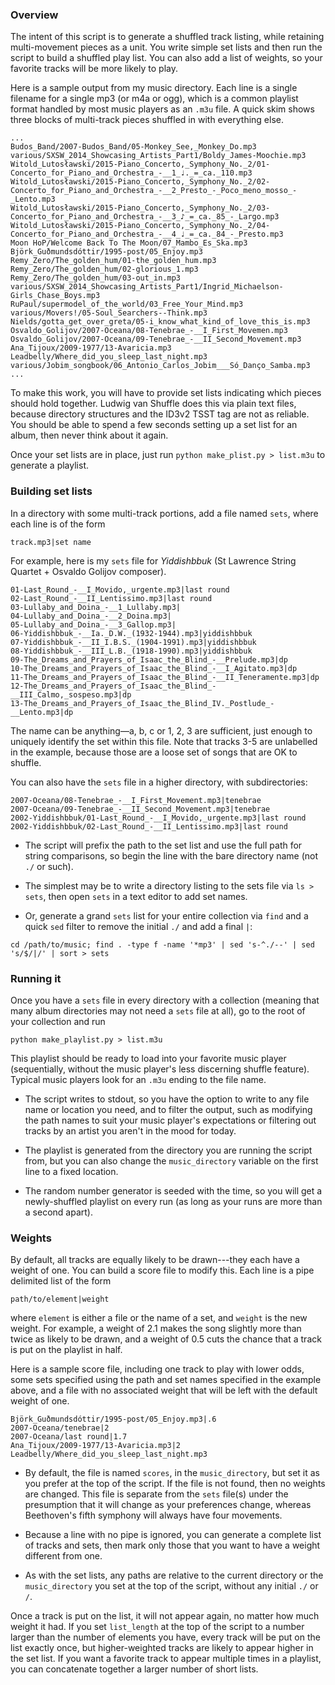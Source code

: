 ### Overview

The intent of this script is to generate a shuffled track listing, while retaining
multi-movement pieces as a unit. You write simple set lists
and then run the script to build a shuffled play list. You can also add a list of weights,
so your favorite tracks will be more likely to play.

Here is a sample output from my music directory. Each line is a single filename for a
single mp3 (or m4a or ogg), which is a common playlist format handled by most music
players as an `.m3u` file. A quick skim shows three blocks of multi-track pieces shuffled in with
everything else. 

```
...
Budos_Band/2007-Budos_Band/05-Monkey_See,_Monkey_Do.mp3
various/SXSW_2014_Showcasing_Artists_Part1/Boldy_James-Moochie.mp3
Witold_Lutosławski/2015-Piano_Concerto,_Symphony_No._2/01-Concerto_for_Piano_and_Orchestra_-__1_♩._=_ca._110.mp3
Witold_Lutosławski/2015-Piano_Concerto,_Symphony_No._2/02-Concerto_for_Piano_and_Orchestra_-__2_Presto_-_Poco_meno_mosso_-_Lento.mp3
Witold_Lutosławski/2015-Piano_Concerto,_Symphony_No._2/03-Concerto_for_Piano_and_Orchestra_-__3_♪_=_ca._85_-_Largo.mp3
Witold_Lutosławski/2015-Piano_Concerto,_Symphony_No._2/04-Concerto_for_Piano_and_Orchestra_-__4_♩_=_ca._84_-_Presto.mp3
Moon HoP/Welcome Back To The Moon/07_Mambo_Es_Ska.mp3
Björk_Guðmundsdóttir/1995-post/05_Enjoy.mp3
Remy_Zero/The_golden_hum/01-the_golden_hum.mp3
Remy_Zero/The_golden_hum/02-glorious_1.mp3
Remy_Zero/The_golden_hum/03-out_in.mp3
various/SXSW_2014_Showcasing_Artists_Part1/Ingrid_Michaelson-Girls_Chase_Boys.mp3
RuPaul/supermodel_of_the_world/03_Free_Your_Mind.mp3
various/Movers!/05-Soul_Searchers--Think.mp3
Nields/gotta_get_over_greta/05-i_know_what_kind_of_love_this_is.mp3
Osvaldo_Golijov/2007-Oceana/08-Tenebrae_-__I_First_Movemen.mp3
Osvaldo_Golijov/2007-Oceana/09-Tenebrae_-__II_Second_Movement.mp3
Ana_Tijoux/2009-1977/13-Avaricia.mp3
Leadbelly/Where_did_you_sleep_last_night.mp3
various/Jobim_songbook/06_Antonio_Carlos_Jobim___Só_Danço_Samba.mp3
...
```

To make this work, you will have to provide set lists indicating which pieces should hold
together. Ludwig van Shuffle does this via plain text files, because directory structures
and the ID3v2 TSST tag are not as reliable. You should be able to spend a few seconds setting up
a set list for an album, then never think about it again.

Once your set lists are in place, just run `python make_plist.py > list.m3u` to generate a playlist.


### Building set lists

In a directory with some multi-track portions, add a file named `sets`, where each line is
of the form
```
track.mp3|set name
```
For example, here is my `sets` file for _Yiddishbbuk_ (St Lawrence String Quartet + Osvaldo Golijov composer).

```
01-Last_Round_-__I_Movido,_urgente.mp3|last round
02-Last_Round_-__II_Lentissimo.mp3|last round
03-Lullaby_and_Doina_-__1_Lullaby.mp3|
04-Lullaby_and_Doina_-__2_Doina.mp3|
05-Lullaby_and_Doina_-__3_Gallop.mp3|
06-Yiddishbbuk_-__Ia._D.W._(1932-1944).mp3|yiddishbbuk
07-Yiddishbbuk_-__II_I.B.S._(1904-1991).mp3|yiddishbbuk
08-Yiddishbbuk_-__III_L.B._(1918-1990).mp3|yiddishbbuk
09-The_Dreams_and_Prayers_of_Isaac_the_Blind_-__Prelude.mp3|dp
10-The_Dreams_and_Prayers_of_Isaac_the_Blind_-__I_Agitato.mp3|dp
11-The_Dreams_and_Prayers_of_Isaac_the_Blind_-__II_Teneramente.mp3|dp
12-The_Dreams_and_Prayers_of_Isaac_the_Blind_-__III_Calmo,_sospeso.mp3|dp
13-The_Dreams_and_Prayers_of_Isaac_the_Blind_IV._Postlude_-__Lento.mp3|dp
```

The name can be anything—a, b, c or 1, 2, 3 are sufficient, just enough to uniquely identify the set within this file.
Note that tracks 3-5 are unlabelled in the example, because those are a loose set of songs that are OK to shuffle.

You can also have the `sets` file in a higher directory, with subdirectories:

```
2007-Oceana/08-Tenebrae_-__I_First_Movement.mp3|tenebrae
2007-Oceana/09-Tenebrae_-__II_Second_Movement.mp3|tenebrae
2002-Yiddishbbuk/01-Last_Round_-__I_Movido,_urgente.mp3|last round
2002-Yiddishbbuk/02-Last_Round_-__II_Lentissimo.mp3|last round
```

* The script will prefix the path to the set list and use the full path for string
comparisons, so begin the line with the bare directory name (not `./` or such).

* The simplest may be to write a directory listing to the sets file via `ls > sets`,
then open `sets` in a text editor to add set names. 

* Or, generate a grand `sets` list for your entire collection via `find` and
a quick `sed` filter to remove the initial `./` and add a final `|`:
```
cd /path/to/music; find . -type f -name '*mp3' | sed 's-^./--' | sed 's/$/|/' | sort > sets
```


### Running it

Once you have a `sets` file in every directory with a collection (meaning that many album
directories may not need a `sets` file at all), go to the root of your collection and run
```
python make_playlist.py > list.m3u
```
This playlist should be ready
to load into your favorite music player (sequentially, without the music player's less
discerning shuffle feature).  Typical music players look for an `.m3u` ending to the
file name.

* The script writes to stdout, so you have the option to write to any file name or location you
need, and to filter the output, such as modifying the path names to suit your music
player's expectations or filtering out tracks by an artist you aren't in the mood for today.

* The playlist is generated from the directory you are running the script from, but
you can also change the `music_directory` variable on the first line to a fixed location.

* The random number generator is seeded with the time, so you will get a newly-shuffled
playlist on every run (as long as your runs are more than a second apart).

### Weights

By default, all tracks are equally likely to be drawn---they each have a weight of one. You can
build a score file to modify this. Each line is a pipe delimited list of the form
```
path/to/element|weight
```
where `element` is either a file or the name of a set, and `weight` is the new weight. For example, a
weight of 2.1 makes the song slightly more than twice as likely to be drawn, and a weight of 0.5
cuts the chance that a track is put on the playlist in half.

Here is a sample score file, including one track to play with lower odds, some sets specified
using the path and set names specified in the example above, and a file with no associated weight that will be left with the
default weight of one.

```
Björk_Guðmundsdóttir/1995-post/05_Enjoy.mp3|.6
2007-Oceana/tenebrae|2
2007-Oceana/last round|1.7
Ana_Tijoux/2009-1977/13-Avaricia.mp3|2
Leadbelly/Where_did_you_sleep_last_night.mp3
```

* By default, the file is named `scores`, in the `music_directory`, but set it as you prefer
at the top of the script. If the file is not found, then no weights are changed. This file is
separate from the `sets` file(s) under the presumption that it will change as your preferences
change, whereas Beethoven's fifth symphony will always have four movements.

* Because a line with no pipe is ignored, you can generate a complete list of
tracks and sets, then mark only those that you want to have a weight different from one.

* As with the set lists, any paths are relative to the current directory or the `music_directory`
you set at the top of the script, without any initial `./` or `/`.

Once a track is put on the list, it will not appear again, no matter how much weight it had.
If you set `list_length` at the top of the script to a number larger than the number of elements you
have, every track will be put on the list exactly once, but
higher-weighted tracks are likely to appear higher in the set list. If you want a favorite track to
appear multiple times in a playlist, you can concatenate together a larger number of short lists.
